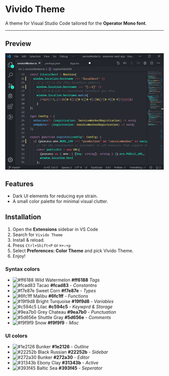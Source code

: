 # Vivido Theme

A theme for Visual Studio Code tailored for the **Operator Mono font**.

---

## Preview

![Preview](images/vivido-theme-01.png)

## Features

- Dark UI elements for reducing eye strain.
- A small color palette for minimal visual clutter.

## Installation

1. Open the **Extensions** sidebar in VS Code
2. Search for `Vivido Theme`
3. Install & reload.
4. Press `Ctrl+Shift+P` or `⌘+⇧+p`
5. Select **Preferences: Color Theme** and pick Vivido Theme.
6. Enjoy!

### Syntax colors

- ![#ff6188](https://placehold.it/15/ff6188/000000?text=+) Wild Watermelon **#ff6188** _Tags_
- ![#fcad83](https://placehold.it/15/fcad83/000000?text=+) Tacao **#fcad83** - _Constantns_
- ![#f7e87e](https://placehold.it/15/f7e87e/000000?text=+) Sweet Corn **#f7e87e** - _Types_
- ![#6fc1ff](https://placehold.it/15/6fc1ff/000000?text=+) Malibu **#6fc1ff** - _Functions_
- ![#19f9d8](https://placehold.it/15/19f9d8/000000?text=+) Bright Turquoise **#19f9d8** - _Variables_
- ![#c594c5](https://placehold.it/15/c594c5/000000?text=+) Lilac **#c594c5** - _Keywprd & Storage_
- ![#9ea7b0](https://placehold.it/15/9ea7b0/000000?text=+) Grey Chateau **#9ea7b0** - _Punctuation_
- ![#5d656e](https://placehold.it/15/5d656e/000000?text=+) Shuttle Gray **#5d656e** - _Comments_
- ![#f9f9f9](https://placehold.it/15/f9f9f9/000000?text=+) Snow **#f9f9f9** - _Misc_

### UI colors

- ![#1e2126](https://placehold.it/15/1e2126/000000?text=+) Bunker **#1e2126** - _Outline_
- ![#22252b](https://placehold.it/15/22252b/000000?text=+) Black Russian **#22252b** - _Sidebar_
- ![#272a30](https://placehold.it/15/272a30/000000?text=+) Bunker **#272a30** - _Editor_
- ![#31343b](https://placehold.it/15/31343b/000000?text=+) Ebony Clay **#31343b** - _Active_
- ![#393f45](https://placehold.it/15/393f45/000000?text=+) Baltic Sea **#393f45** - _Seperator_
